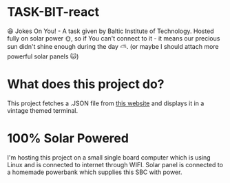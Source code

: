 # TASK-BIT-react

😆 Jokes On You! - A task given by Baltic Institute of Technology. Hosted fully on solar power 🌞, so if You can't connect to it - it means our precious sun didn't shine enough during the day ⛅. (or maybe I should attach more powerful solar panels 🐱)

# What does this project do?

This project fetches a .JSON file from [this website](https://v2.jokeapi.dev/joke/Programming?amount=10) and displays it in a vintage themed terminal.

# 100% Solar Powered

I'm hosting this project on a small single board computer which is using Linux and is connected to internet through WIFI. Solar panel is connected to a homemade powerbank which supplies this SBC with power.
